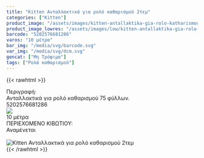 ```yaml
---
title: "Kitten Ανταλλακτικά για ρολό καθαρισμού 2τεμ"
categories: ["Kitten"]
product_image: "/assets/images/kitten-antallaktika-gia-rolo-katharismou-2tem.jpg"
product_image_lowres: "/assets/images/low/kitten-antallaktika-gia-rolo-katharismou-2tem.jpg"
barcode: "5202576681286"
varos: "10 μέτρα"
bar_img: "/media/svg/barcode.svg"
var_img: "/media/svg/dcm.svg"
gencat: ["Μη Τρόφιμα"]
tags: ["Ρολά καθαρισμού"]
---
```

{{< rawhtml >}}

<div class="sload201"><div class="product"><div id="sistatika">Περιγραφή:</div><div class="alltext">Ανταλλακτικά για ρολό καθαρισμού 75 φύλλων.</div><div id="barcode"><div id="barimage1"></div><span id="bartext">5202576681286</span></div><div id="varos"><div id="varosimage" style="margin:0"><img src="/media/svg/dcm.svg"></div><span id="varostext">10 μέτρα</span></div><div id="kivotio">ΠΕΡΙΕΧΟΜΕΝΟ ΚΙΒΩΤΙΟΥ:<br>Αναμένεται</div><br><div class="pimg"><img alt="Kitten Ανταλλακτικά για ρολό καθαρισμού 2τεμ" title="Kitten Ανταλλακτικά για ρολό καθαρισμού 2τεμ" src="/assets/images/kitten-antallaktika-gia-rolo-katharismou-2tem.jpg"></div></div></div>
{{< /rawhtml >}}


